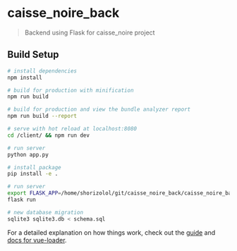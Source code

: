 # caisse_noire_back

> Backend using Flask for caisse_noire project

## Build Setup

``` bash
# install dependencies
npm install

# build for production with minification
npm run build

# build for production and view the bundle analyzer report
npm run build --report

# serve with hot reload at localhost:8080
cd /client/ && npm run dev

# run server
python app.py

# install package
pip install -e .

# run server
export FLASK_APP=/home/shorizolol/git/caisse_noire_back/caisse_noire_back
flask run

# new database migration
sqlite3 sqlite3.db < schema.sql
```

For a detailed explanation on how things work, check out the [guide](http://vuejs-templates.github.io/webpack/) and [docs for vue-loader](http://vuejs.github.io/vue-loader).
